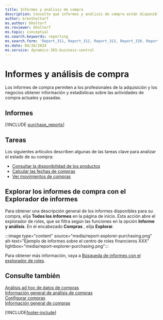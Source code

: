 ```yaml
---
title: Informes y análisis de compra
description: Consulte qué informes y análisis de compra están disponibles en la versión estándar de Business Central para que pueda realizar un seguimiento de su negocio.
author: brentholtorf
ms.author: bholtorf
ms.reviewer: bholtorf
ms.topic: conceptual
ms.search.keywords: reporting
ms.search.form: 'Report_311, Report_312, Report_313, Report_320, Report_709, Report_707, Report_709, Report_714, Report_716, Report_720'
ms.date: 04/26/2024
ms.service: dynamics-365-business-central
---
```

# Informes y análisis de compra

Los informes de compra permiten a los profesionales de la adquisición y los negocios obtener información y estadísticas sobre las actividades de compra actuales y pasadas.  

## Informes

[!INCLUDE [purchase_reports](includes/purchase-reports-include.md)]

## Tareas

Los siguientes artículos describen algunas de las tareas clave para analizar el estado de su compra:

- [Consultar la disponibilidad de los productos](inventory-how-availability-overview.md)  
- [Calcular las fechas de compras](purchasing-date-calculation-for-purchases.md)
- [Ver movimientos de compras](purchasing-how-record-purchases.md#viewing-ledger-entries)

## Explorar los informes de compra con el Explorador de informes

Para obtener una descripción general de los informes disponibles para su compra, elija **Todos los informes** en la página de inicio. Esta acción abre el explorador de roles, que se filtra según las funciones en la opción **Informe y análisis**. En el encabezado **Compras** , elija **Explorar**.

:::image type="content" source="media/report-explorer-purchasing.png" alt-text="Ejemplo de informes sobre el centro de roles financieros XXX" lightbox="media/report-explorer-purchasing.png":::

Para obtener más información, vaya a [Búsqueda de informes con el explorador de roles](ui-role-explorer.md). 

## Consulte también

[Análisis ad hoc de datos de compras](ad-hoc-analysis-purchasing.md)  
[Información general de análisis de compras](purchasing-analytics-overview.md)   
[Configurar compras](purchasing-setup-purchasing.md)  
[Información general de compras](purchasing-manage-purchasing.md)  

[!INCLUDE[footer-include](includes/footer-banner.md)]
